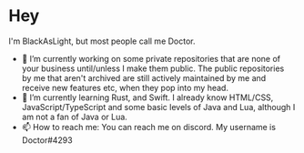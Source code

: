 # Hey

I'm BlackAsLight, but most people call me Doctor.
 - 🔭 I’m currently working on some private repositories that are none of your business until/unless I make them public. The public repositories by me that aren't archived are still actively maintained by me and receive new features etc, when they pop into my head.
 - 🌱 I’m currently learning Rust, and Swift. I already know HTML/CSS, JavaScript/TypeScript and some basic levels of Java and Lua, although I am not a fan of Java or Lua.
 - 📫 How to reach me: You can reach me on discord. My username is Doctor#4293

<!--
**BlackAsLight/BlackAsLight** is a ✨ _special_ ✨ repository because its `README.md` (this file) appears on your GitHub profile.

Here are some ideas to get you started:

- 🔭 I’m currently working on ...
- 🌱 I’m currently learning ...
- 👯 I’m looking to collaborate on ...
- 🤔 I’m looking for help with ...
- 💬 Ask me about ...
- 📫 How to reach me: ...
- 😄 Pronouns: ...
- ⚡ Fun fact: ...
-->
